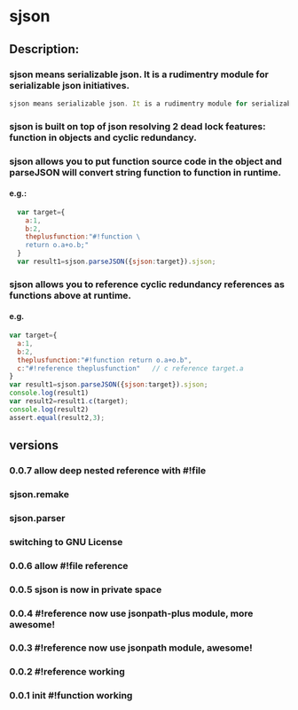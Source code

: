 # sjson

## Description:

### sjson means serializable json. It is a rudimentry module for serializable json initiatives.

```javascript
sjson means serializable json. It is a rudimentry module for serializable json initiatives.
```

### sjson is built on top of json resolving 2 dead lock features: function in objects and cyclic redundancy.

### sjson allows you to put function source code in the object and parseJSON will convert string function to function in runtime.

#### e.g.:

```javascript
  var target={
    a:1,
    b:2,
    theplusfunction:"#!function \
    return o.a+o.b;"
  }
  var result1=sjson.parseJSON({sjson:target}).sjson;
```

### sjson allows you to reference cyclic redundancy references as functions above at runtime.

#### e.g.

```javascript
var target={
  a:1,
  b:2,
  theplusfunction:"#!function return o.a+o.b",
  c:"#!reference theplusfunction"   // c reference target.a
}
var result1=sjson.parseJSON({sjson:target}).sjson;
console.log(result1)
var result2=result1.c(target);
console.log(result2)
assert.equal(result2,3);
```

## versions

### 0.0.7 allow deep nested reference with #!file
###         sjson.remake
###         sjson.parser
###         switching to GNU License

### 0.0.6 allow #!file reference

### 0.0.5 sjson is now in private space

### 0.0.4 #!reference now use jsonpath-plus module, more awesome!

### 0.0.3 #!reference now use jsonpath module, awesome!

### 0.0.2 #!reference working

### 0.0.1 init #!function working
